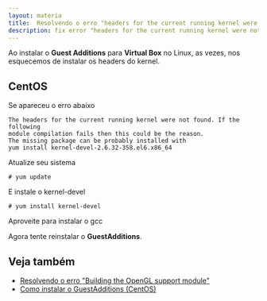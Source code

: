 ```yaml
---
layout: materia
title:  Resolvendo o erro "headers for the current running kernel were not found"
description: fix error "headers for the current running kernel were not found"
---
```


Ao instalar o __Guest Additions__ para __Virtual Box__ no Linux, as vezes, nos esquecemos de instalar os headers do kernel.


CentOS
---

Se apareceu o erro abaixo

    The headers for the current running kernel were not found. If the following
	module compilation fails then this could be the reason.
	The missing package can be probably installed with
	yum install kernel-devel-2.6.32-358.el6.x86_64

Atualize seu sistema

    # yum update

E instale o kernel-devel

    # yum install kernel-devel

Aproveite para instalar o gcc

Agora tente reinstalar o __GuestAdditions__.


Veja também
---

- [Resolvendo o erro "Building the OpenGL support module"](/linux/vbox-building-the-opengl-support-module/ "Resolvendo o erro 'Building the OpenGL support module'")
- [Como instalar o GuestAdditions (CentOS)](/linux/vbox-guest-additions/ "Como instalar o GuestAdditions via console (CentOS)")